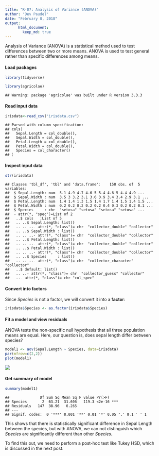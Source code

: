 ```yaml
---
title: "R-07: Analysis of Variance (ANOVA)"
author: "Dev Paudel"
date: "February 8, 2018"
output: 
      html_document:
        keep_md: true
---
```



Analysis of Variance (ANOVA) is a statistical method used to test differences between two or more means. ANOVA is used to test general rather than specific differences among means. 

#### Load packages

```r
library(tidyverse)
```

```r
library(agricolae)
```

```
## Warning: package 'agricolae' was built under R version 3.3.3
```

#### Read input data

```r
irisdata<-read_csv("irisdata.csv")
```

```
## Parsed with column specification:
## cols(
##   Sepal.Length = col_double(),
##   Sepal.Width = col_double(),
##   Petal.Length = col_double(),
##   Petal.Width = col_double(),
##   Species = col_character()
## )
```

#### Inspect input data

```r
str(irisdata)
```

```
## Classes 'tbl_df', 'tbl' and 'data.frame':	150 obs. of  5 variables:
##  $ Sepal.Length: num  5.1 4.9 4.7 4.6 5 5.4 4.6 5 4.4 4.9 ...
##  $ Sepal.Width : num  3.5 3 3.2 3.1 3.6 3.9 3.4 3.4 2.9 3.1 ...
##  $ Petal.Length: num  1.4 1.4 1.3 1.5 1.4 1.7 1.4 1.5 1.4 1.5 ...
##  $ Petal.Width : num  0.2 0.2 0.2 0.2 0.2 0.4 0.3 0.2 0.2 0.1 ...
##  $ Species     : chr  "setosa" "setosa" "setosa" "setosa" ...
##  - attr(*, "spec")=List of 2
##   ..$ cols   :List of 5
##   .. ..$ Sepal.Length: list()
##   .. .. ..- attr(*, "class")= chr  "collector_double" "collector"
##   .. ..$ Sepal.Width : list()
##   .. .. ..- attr(*, "class")= chr  "collector_double" "collector"
##   .. ..$ Petal.Length: list()
##   .. .. ..- attr(*, "class")= chr  "collector_double" "collector"
##   .. ..$ Petal.Width : list()
##   .. .. ..- attr(*, "class")= chr  "collector_double" "collector"
##   .. ..$ Species     : list()
##   .. .. ..- attr(*, "class")= chr  "collector_character" "collector"
##   ..$ default: list()
##   .. ..- attr(*, "class")= chr  "collector_guess" "collector"
##   ..- attr(*, "class")= chr "col_spec"
```

#### Convert into factors
Since _Species_ is not a factor, we will convert it into a **factor**:

```r
irisdata$Species <- as.factor(irisdata$Species)
```

#### Fit a model and view residuals
ANOVA tests the non-specific null hypothesis that all three population means are equal. Here, our question is, does sepal length differ between species?

```r
model1 <- aov(Sepal.Length ~ Species, data=irisdata)
par(mfrow=c(2,2))
plot(model1)
```

![](https://rbiology.github.io/rbiologyimages/residuals.png)<!-- -->


#### Get summary of model

```r
summary(model1)
```

```
##              Df Sum Sq Mean Sq F value Pr(>F)    
## Species       2  63.21  31.606   119.3 <2e-16 ***
## Residuals   147  38.96   0.265                   
## ---
## Signif. codes:  0 '***' 0.001 '**' 0.01 '*' 0.05 '.' 0.1 ' ' 1
```

This shows that there is statistically significant difference in Sepal Length between the species, but with ANOVA, we can not distinguish which _Species_ are significantly different than other _Species_.

To find this out, we need to perform a post-hoc test like Tukey HSD, which is discussed in the next post.


